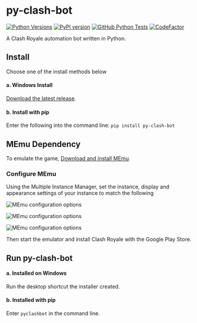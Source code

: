 # py-clash-bot

[![Python Versions](https://img.shields.io/pypi/pyversions/py-clash-bot)](https://www.python.org/downloads/) [![PyPI version](https://badge.fury.io/py/py-clash-bot.svg)](https://pypi.org/project/py-clash-bot/) [![GitHub Python Tests](https://github.com/matthewmiglio/py-clash-bot/actions/workflows/python-tests.yml/badge.svg)](https://github.com/matthewmiglio/py-clash-bot/actions/workflows/python-tests.yml) [![CodeFactor](https://www.codefactor.io/repository/github/matthewmiglio/py-clash-bot/badge)](https://www.codefactor.io/repository/github/matthewmiglio/py-clash-bot)

A Clash Royale automation bot written in Python.

## Install

Choose one of the install methods below

#### a. Windows Install

[Download the latest release](https://github.com/matthewmiglio/py-clash-bot/releases).

#### b. Install with pip

Enter the following into the command line:
```pip install py-clash-bot```

## MEmu Dependency

To emulate the game, [Download and install MEmu](https://www.memuplay.com/).

### Configure MEmu

Using the Multiple Instance Manager, set the instance, display and appearance settings of your instance to match the following

![MEmu configuration options](https://github.com/matthewmiglio/py-clash-bot/blob/master/docs/src/assets/memu_instance_settings.webp?raw=true)

![MEmu configuration options](https://github.com/matthewmiglio/py-clash-bot/blob/master/docs/src/assets/memu_display_settings.webp?raw=true)

![MEmu configuration options](https://github.com/matthewmiglio/py-clash-bot/blob/master/docs/src/assets/memu_appearance_settings.webp?raw=true)

Then start the emulator and install Clash Royale with the Google Play Store.

## Run py-clash-bot

#### a. Installed on Windows

Run the desktop shortcut the installer created.

#### b. Installed with pip

Enter `pyclashbot` in the command line.
